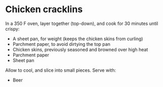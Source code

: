 Chicken cracklins
=================

In a 350 F oven, layer together (top-down), and cook for 30 minutes until crispy:

- A sheet pan, for weight (keeps the chicken skins from curling)
- Parchment paper, to avoid dirtying the top pan
- Chicken skins, previously seasoned and browned over high heat
- Parchment paper
- Sheet pan

Allow to cool, and slice into small pieces. Serve with:

- Beer
